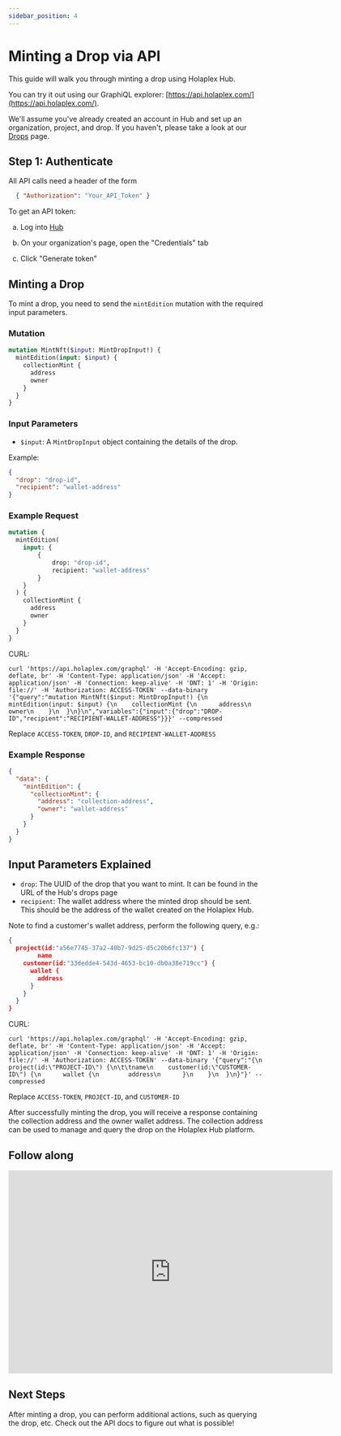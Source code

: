 ```yaml
---
sidebar_position: 4
---
```


# Minting a Drop via API

This guide will walk you through minting a drop using Holaplex Hub.

You can try it out using our GraphiQL explorer: [https://api.holaplex.com/](https://api.holaplex.com/).

We'll assume you've already created an account in Hub and set up an organization, project, and drop. If you haven't, please take a look at our [Drops](../overview/drops) page.

## Step 1: Authenticate

All API calls need a header of the form
```json
  { "Authorization": "Your_API_Token" }
```

To get an API token:
    
  &nbsp; a. Log into [Hub](https://hub.holaplex.com/)

  &nbsp; b. On your organization's page, open the "Credentials" tab

  &nbsp; c. Click "Generate token"

## Minting a Drop

To mint a drop, you need to send the `mintEdition` mutation with the required input parameters.

### Mutation

```graphql
mutation MintNft($input: MintDropInput!) {
  mintEdition(input: $input) {
    collectionMint {
      address
      owner
    }
  }
}
```

### Input Parameters

- `$input`: A `MintDropInput` object containing the details of the drop.

Example:

```json
{
  "drop": "drop-id",
  "recipient": "wallet-address"
}
```

### Example Request

```graphql
mutation {
  mintEdition(
    input: {
        {   
            drop: "drop-id", 
            recipient: "wallet-address" 
        }
    }
  ) {
    collectionMint {
      address
      owner
    }
  }
}
```
CURL:
```
curl 'https://api.holaplex.com/graphql' -H 'Accept-Encoding: gzip, deflate, br' -H 'Content-Type: application/json' -H 'Accept: application/json' -H 'Connection: keep-alive' -H 'DNT: 1' -H 'Origin: file://' -H 'Authorization: ACCESS-TOKEN' --data-binary '{"query":"mutation MintNft($input: MintDropInput!) {\n  mintEdition(input: $input) {\n    collectionMint {\n      address\n      owner\n    }\n  }\n}\n","variables":{"input":{"drop":"DROP-ID","recipient":"RECIPIENT-WALLET-ADDRESS"}}}' --compressed
```
Replace `ACCESS-TOKEN`, `DROP-ID`, and `RECIPIENT-WALLET-ADDRESS`

### Example Response

```json
{
  "data": {
    "mintEdition": {
      "collectionMint": {
        "address": "collection-address",
        "owner": "wallet-address"
      }
    }
  }
}
```

## Input Parameters Explained

- `drop`: The UUID of the drop that you want to mint. It can be found in the URL of the Hub's drops page
- `recipient`: The wallet address where the minted drop should be sent. This should be the address of the wallet created on the Holaplex Hub.

Note to find a customer's wallet address, perform the following query, e.g.:
```json
{
  project(id:"a56e7745-37a2-40b7-9d25-d5c20b6fc137") {
		name
    customer(id:"33dedde4-543d-4653-bc10-db0a38e719cc") {
      wallet {
        address
      }
    }
  }
}
```
CURL:
```
curl 'https://api.holaplex.com/graphql' -H 'Accept-Encoding: gzip, deflate, br' -H 'Content-Type: application/json' -H 'Accept: application/json' -H 'Connection: keep-alive' -H 'DNT: 1' -H 'Origin: file://' -H 'Authorization: ACCESS-TOKEN' --data-binary '{"query":"{\n  project(id:\"PROJECT-ID\") {\n\t\tname\n    customer(id:\"CUSTOMER-ID\") {\n      wallet {\n        address\n      }\n    }\n  }\n}"}' --compressed
```
Replace `ACCESS-TOKEN`, `PROJECT-ID`, and `CUSTOMER-ID`

After successfully minting the drop, you will receive a response containing the collection address and the owner wallet address. The collection address can be used to manage and query the drop on the Holaplex Hub platform.

## Follow along

<iframe width="640" height="400" src="https://www.loom.com/embed/733f29d4ffd0402b853f74604034d9cf?sid=5bea2de1-fd7c-40e5-af01-f011fa1b58a9" frameborder="0" webkitallowfullscreen mozallowfullscreen allowfullscreen></iframe>

## Next Steps

After minting a drop, you can perform additional actions, such as querying the drop, etc. Check out the API docs to figure out what is possible!

